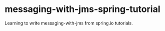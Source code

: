# messaging-with-jms-spring-tutorial
Learning to write messaging-with-jms from spring.io tutorials. 
